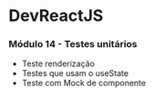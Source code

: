 # DevReactJS

### Módulo 14 - Testes unitários
- Teste renderização
- Testes que usam o useState
- Teste com Mock de componente
